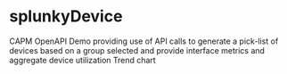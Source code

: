 # splunkyDevice
CAPM OpenAPI Demo providing use of API calls to generate a pick-list of devices based on a group selected and provide interface metrics and aggregate device utilization Trend chart
